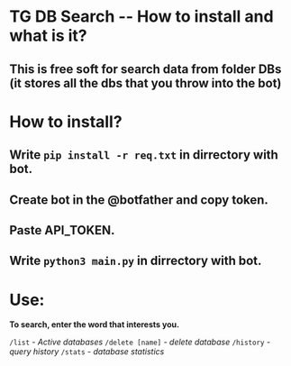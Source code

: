 # TG DB Search -- How to install and what is it?

## This is free soft for search data from folder DBs (it stores all the dbs that you throw into the bot)

# How to install?

## Write `pip install -r req.txt` in dirrectory with bot.

## Create bot in the @botfather and copy token.

## Paste API_TOKEN.

## Write `python3 main.py` in dirrectory with bot.

# Use:

**To search, enter the word that interests you.**

`/list` *- Active databases*
`/delete [name]` *- delete database*
`/history` *- query history*
`/stats` *- database statistics*
